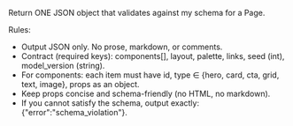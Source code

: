 Return ONE JSON object that validates against my schema for a Page.

Rules:
- Output JSON only. No prose, markdown, or comments.
- Contract (required keys): components[], layout, palette, links, seed (int), model_version (string).
- For components: each item must have id, type ∈ {hero, card, cta, grid, text, image}, props as an object.
- Keep props concise and schema-friendly (no HTML, no markdown).
- If you cannot satisfy the schema, output exactly: {"error":"schema_violation"}.
